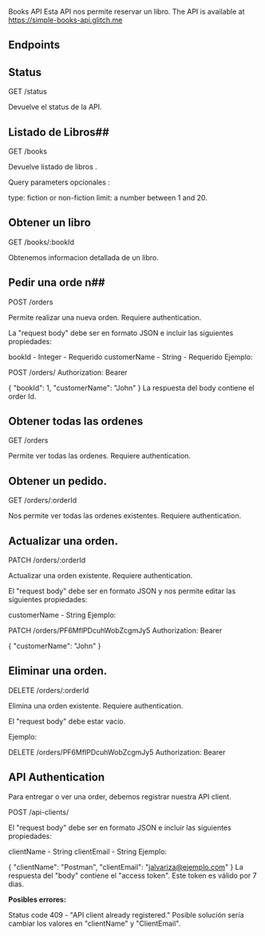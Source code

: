 Books API
Esta API nos permite reservar un libro.
The API is available at https://simple-books-api.glitch.me

## Endpoints ##

## Status ##
GET /status

Devuelve el status de la API.

## Listado de Libros## 
GET /books

Devuelve listado de libros .

Query parameters opcionales :

type: fiction or non-fiction
limit: a number between 1 and 20.

## Obtener un libro ##
GET /books/:bookId

Obtenemos informacion detallada de un libro.

## Pedir una orde n##
POST /orders

Permite realizar una nueva orden. Requiere authentication.

La "request body" debe ser en formato JSON e incluir las siguientes propiedades:

bookId - Integer - Requerido
customerName - String - Requerido
Ejemplo:

POST /orders/
Authorization: Bearer <YOUR TOKEN>

{
  "bookId": 1,
  "customerName": "John"
}
La respuesta del body contiene el order Id.

## Obtener todas las ordenes ##
GET /orders

Permite ver todas las ordenes. Requiere authentication.

## Obtener un pedido. ##
GET /orders/:orderId

Nos permite ver todas las ordenes existentes. Requiere authentication.

## Actualizar una orden. ##
PATCH /orders/:orderId

Actualizar una orden existente. Requiere authentication.

El "request body" debe ser en formato JSON y nos permite editar las siguientes propiedades:

customerName - String
Ejemplo:

PATCH /orders/PF6MflPDcuhWobZcgmJy5
Authorization: Bearer <YOUR TOKEN>

{
  "customerName": "John"
}

## Eliminar una orden. ##
DELETE /orders/:orderId

Elimina una orden existente. Requiere authentication.

El "request body" debe estar vacío.

Ejemplo:

DELETE /orders/PF6MflPDcuhWobZcgmJy5
Authorization: Bearer <YOUR TOKEN>

## API Authentication ##
Para entregar o ver una order, debemos registrar nuestra API client.

POST /api-clients/

El "request body" debe ser en formato JSON e incluir las siguientes propiedades:

clientName - String
clientEmail - String
Ejemplo:

{
   "clientName": "Postman",
   "clientEmail": "jalvariza@ejemplo.com"
}
La respuesta del "body" contiene el "access token". Este token es válido por 7 dias.

**Posibles errores:**

Status code 409 - "API client already registered." Posible solución sería cambiar los valores en "clientName" y "ClientEmail".
